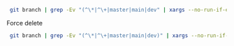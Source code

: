 ```sh
 git branch | grep -Ev "(^\*|^\+|master|main|dev" | xargs --no-run-if-empty git branch -d
```

Force delete
```sh
 git branch | grep -Ev "(^\*|^\+|master|main|dev)" | xargs --no-run-if-empty git branch -D
```
